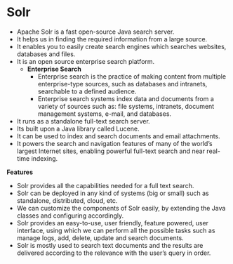 # Solr

- Apache Solr is a fast open-source Java search server.
- It helps us in finding the required information from a large source.
- It enables you to easily create search engines which searches websites, databases and files.
- It is an open source enterprise search platform.
	- **Enterprise Search**
		- Enterprise search is the practice of making content from multiple enterprise-type sources, such as databases and intranets, searchable to a defined audience.
		- Enterprise search systems index data and documents from a variety of sources such as: file systems, intranets, document management systems, e-mail, and databases. 
- It runs as a standalone full-text search server.
- Its built upon a Java library called Lucene.
- It can be used to index and search documents and email attachments.
- It powers the search and navigation features of many of the world’s largest Internet sites, enabling powerful full-text search and near real-time indexing. 

**Features**
- Solr provides all the capabilities needed for a full text search. 
- Solr can be deployed in any kind of systems (big or small) such as standalone, distributed, cloud, etc.
- We can customize the components of Solr easily, by extending the Java classes and configuring accordingly.
- Solr provides an easy-to-use, user friendly, feature powered, user interface, using which we can perform all the possible tasks such as manage logs, add, delete, update and search documents.
- Solr is mostly used to search text documents and the results are delivered according to the relevance with the user’s query in order.

